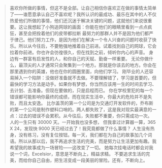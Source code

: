 > 喜欢你所做的事情，但这不是全部。让自己相信你喜欢正在做的事情太简单了——谁愿意承认自己不喜欢呢？我所认识的最成功、最乐在其中的人不仅热爱他们所做的事情，他们还沉迷于解决关键的问题，这就他们来说很重要。这让我想起了小狗追网球的画面：你能在他们的眼睛里看到一点点疯狂，甚至会把拴着他们的皮带都拉断
>最努力的那群人并不是因为他们都严于律己。他们努力工作，是因为他们在解决一个令人兴奋的问题时收获了快乐。所以从今往后，不要勉强地推着自己前进。试着找到自己的网球，它会拉着你前进。你也许会彷徨很久，但在找到之前，倾听你内心的声音。
>身边有一群富有启发性的人，和你自己的天赋、勤奋一样重要。
>无论你做什么，最顶尖的人才通常只会聚集到一个地方。那就是你该去的地方。你会在那里遇到你的英雄，他也在你的圆圈里面，向他们学习。
>刚毕业的人还容易掉入一个陷阱：没做好准备就不去做。不要理解错了，学习是首要的，但最快的学习方法是动手。如果你有梦想，你当然应该用一生的时间去学习、去计划、去准备。但现在要做的，只是启程而已。
>你在学校里犯的每一个错误都可能影响你最终的成绩，而在现实生活中，你最大的危险并不是失败，而且太安逸。
>比尔盖茨的第一个公司是为交通灯开发软件的，乔布斯的第一个公司是制作塑料口哨的。两人都失败了，这是我对现实最满意的一点：过去的错误不会累积。从今往后，失败都不重要，你只需成功一次。
>人的一生只有 30000 天。一开始我也没多想， 但我拿过计算器一算，365 X 24，发现快 9000 天已经过去了！我究竟都做了什么事情？
>人生没有热身，没有练习，没有复位按钮。每一天，我们都在为自己的故事加几个词语。所以从那以后，我不再追求生活的完美，而是努力让生活更加有趣。我希望我的故事成为一场冒险——这改变了一切。
>她每次挂电话时都会对我说一个词，Excelsior，意思是不断向上，精益求精。
>不要追求生活的完美，而给你自己自由，把生活变成一段美丽的冒险。还有，不断向上。
